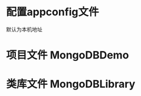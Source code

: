 # 配置appconfig文件

默认为本机地址
<appSettings>
    <add key="MongoDb" value="mongodb://127.0.0.1:27017" />
</appSettings>


# 项目文件 MongoDBDemo

# 类库文件 MongoDBLibrary